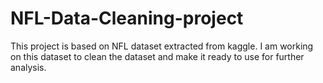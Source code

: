 # NFL-Data-Cleaning-project
This project is based on NFL dataset extracted from kaggle. I am working on this dataset to clean the dataset and make it ready to use for further analysis.
